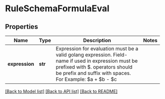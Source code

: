 # RuleSchemaFormulaEval

## Properties
Name | Type | Description | Notes
------------ | ------------- | ------------- | -------------
**expression** | **str** | Expression for evaluation must be a valid golang expression. Field-name if used in expression must be prefixed with $. operators should be prefix and suffix with spaces. For Example: $a + $b - $c | 

[[Back to Model list]](../README.md#documentation-for-models) [[Back to API list]](../README.md#documentation-for-api-endpoints) [[Back to README]](../README.md)



